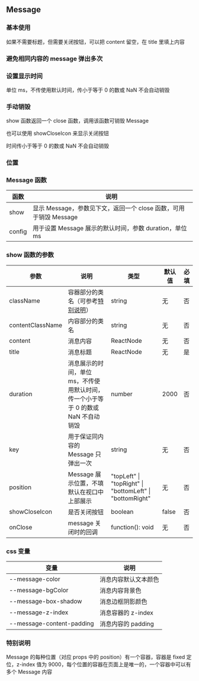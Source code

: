 ## Message

### 基本使用

如果不需要标题，但需要关闭按钮，可以把 content 留空，在 title 里填上内容

<code src="../demo/message/message1.tsx"></code>

### 避免相同内容的 message 弹出多次

<code src="../demo/message/message2.tsx"></code>

### 设置显示时间

单位 ms，不传使用默认时间，传小于等于 0 的数或 NaN 不会自动销毁

<code src="../demo/message/message3.tsx"></code>

### 手动销毁

show 函数返回一个 close 函数，调用该函数可销毁 Message

也可以使用 showCloseIcon 来显示关闭按钮

时间传小于等于 0 的数或 NaN 不会自动销毁

<code src="../demo/message/message4.tsx"></code>

### 位置

<code src="../demo/message/message5.tsx"></code>

### Message 函数

| 函数   | 说明                                                              |
| ------ | ----------------------------------------------------------------- |
| show   | 显示 Message，参数见下文，返回一个 close 函数，可用于销毁 Message |
| config | 用于设置 Message 展示的默认时间，参数 duration，单位 ms           |

### show 函数的参数

| 参数             | 说明                                                                              | 类型                                                     | 默认值 | 必填 |
| ---------------- | --------------------------------------------------------------------------------- | -------------------------------------------------------- | ------ | ---- |
| className        | 容器部分的类名（可参考[特别说明](#特别说明)）                                     | string                                                   | 无     | 否   |
| contentClassName | 内容部分的类名                                                                    | string                                                   | 无     | 否   |
| content          | 消息内容                                                                          | ReactNode                                                | 无     | 否   |
| title            | 消息标题                                                                          | ReactNode                                                | 无     | 是   |
| duration         | 消息展示的时间，单位 ms，不传使用默认时间，传一个小于等于 0 的数或 NaN 不自动销毁 | number                                                   | 2000   | 否   |
| key              | 用于保证同内容的 Message 只弹出一次                                               | string                                                   | 无     | 否   |
| position         | Message 展示位置，不填默认在视口中上部展示                                        | "topLeft" \| "topRight" \| "bottomLeft" \| "bottomRight" | 无     | 否   |
| showCloseIcon    | 是否关闭按钮                                                                      | boolean                                                  | false  | 否   |
| onClose          | message 关闭时的回调                                                              | function(): void                                         | 无     | 否   |

### css 变量

| 变量                      | 说明                 |
| ------------------------- | -------------------- |
| --message-color           | 消息内容默认文本颜色 |
| --message-bgColor         | 消息内容背景色       |
| --message-box-shadow      | 消息边框阴影颜色     |
| --message-z-index         | 消息容器的 z-index   |
| --message-content-padding | 消息内容的 padding   |

### 特别说明

Message 的每种位置（对应 props 中的 position）有一个容器，容器是 fixed 定位，z-index 值为 9000，每个位置的容器在页面上是唯一的，一个容器中可以有多个 Message 内容
